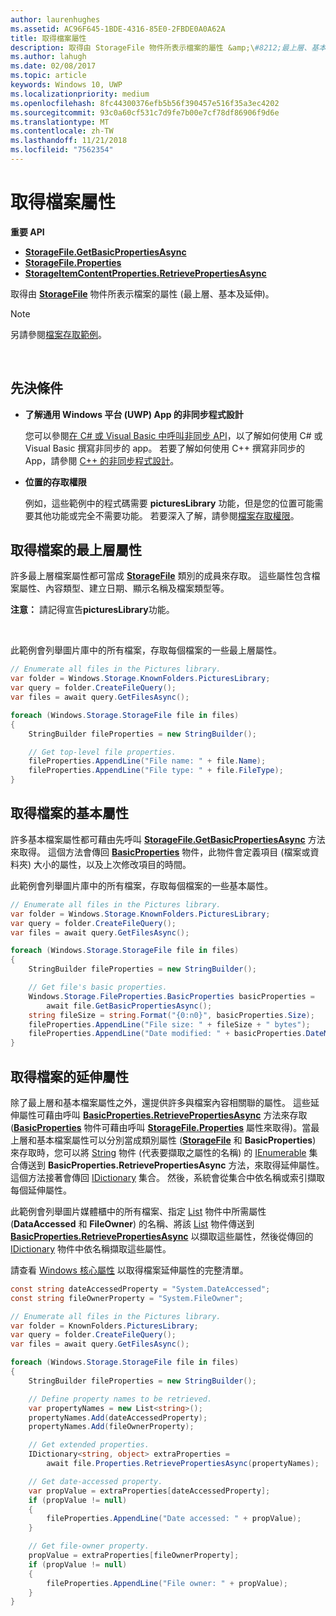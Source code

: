 ```yaml
---
author: laurenhughes
ms.assetid: AC96F645-1BDE-4316-85E0-2FBDE0A0A62A
title: 取得檔案屬性
description: 取得由 StorageFile 物件所表示檔案的屬性 &amp;\#8212;最上層、基本及延伸&amp;\#8212;。
ms.author: lahugh
ms.date: 02/08/2017
ms.topic: article
keywords: Windows 10, UWP
ms.localizationpriority: medium
ms.openlocfilehash: 8fc44300376efb5b56f390457e516f35a3ec4202
ms.sourcegitcommit: 93c0a60cf531c7d9fe7b00e7cf78df86906f9d6e
ms.translationtype: MT
ms.contentlocale: zh-TW
ms.lasthandoff: 11/21/2018
ms.locfileid: "7562354"
---
```

# <a name="get-file-properties"></a>取得檔案屬性



**重要 API**

-   [**StorageFile.GetBasicPropertiesAsync**](https://msdn.microsoft.com/library/windows/apps/hh701737)
-   [**StorageFile.Properties**](https://msdn.microsoft.com/library/windows/apps/br227225)
-   [**StorageItemContentProperties.RetrievePropertiesAsync**](https://msdn.microsoft.com/library/windows/apps/hh770652)

取得由 [**StorageFile**](https://msdn.microsoft.com/library/windows/apps/br227171) 物件所表示檔案的屬性 (最上層、基本及延伸)。

> [!NOTE]
> 另請參閱[檔案存取範例](http://go.microsoft.com/fwlink/p/?linkid=619995)。

 


## <a name="prerequisites"></a>先決條件

-   **了解通用 Windows 平台 (UWP) App 的非同步程式設計**

    您可以參閱[在 C# 或 Visual Basic 中呼叫非同步 API](https://msdn.microsoft.com/library/windows/apps/mt187337)，以了解如何使用 C# 或 Visual Basic 撰寫非同步的 app。 若要了解如何使用 C++ 撰寫非同步的 App，請參閱 [C++ 的非同步程式設計](https://msdn.microsoft.com/library/windows/apps/mt187334)。

-   **位置的存取權限**

    例如，這些範例中的程式碼需要 **picturesLibrary** 功能，但是您的位置可能需要其他功能或完全不需要功能。 若要深入了解，請參閱[檔案存取權限](file-access-permissions.md)。

## <a name="getting-a-files-top-level-properties"></a>取得檔案的最上層屬性

許多最上層檔案屬性都可當成 [**StorageFile**](https://msdn.microsoft.com/library/windows/apps/br227171) 類別的成員來存取。 這些屬性包含檔案屬性、內容類型、建立日期、顯示名稱及檔案類型等。

**注意：** 請記得宣告**picturesLibrary**功能。

 

此範例會列舉圖片庫中的所有檔案，存取每個檔案的一些最上層屬性。

```csharp
// Enumerate all files in the Pictures library.
var folder = Windows.Storage.KnownFolders.PicturesLibrary;
var query = folder.CreateFileQuery();
var files = await query.GetFilesAsync();

foreach (Windows.Storage.StorageFile file in files)
{
    StringBuilder fileProperties = new StringBuilder();

    // Get top-level file properties.
    fileProperties.AppendLine("File name: " + file.Name);
    fileProperties.AppendLine("File type: " + file.FileType);
}
```

## <a name="getting-a-files-basic-properties"></a>取得檔案的基本屬性

許多基本檔案屬性都可藉由先呼叫 [**StorageFile.GetBasicPropertiesAsync**](https://msdn.microsoft.com/library/windows/apps/hh701737) 方法來取得。 這個方法會傳回 [**BasicProperties**](https://msdn.microsoft.com/library/windows/apps/br212113) 物件，此物件會定義項目 (檔案或資料夾) 大小的屬性，以及上次修改項目的時間。

此範例會列舉圖片庫中的所有檔案，存取每個檔案的一些基本屬性。

```csharp
// Enumerate all files in the Pictures library.
var folder = Windows.Storage.KnownFolders.PicturesLibrary;
var query = folder.CreateFileQuery();
var files = await query.GetFilesAsync();

foreach (Windows.Storage.StorageFile file in files)
{
    StringBuilder fileProperties = new StringBuilder();

    // Get file's basic properties.
    Windows.Storage.FileProperties.BasicProperties basicProperties =
        await file.GetBasicPropertiesAsync();
    string fileSize = string.Format("{0:n0}", basicProperties.Size);
    fileProperties.AppendLine("File size: " + fileSize + " bytes");
    fileProperties.AppendLine("Date modified: " + basicProperties.DateModified);
}
 ```

## <a name="getting-a-files-extended-properties"></a>取得檔案的延伸屬性

除了最上層和基本檔案屬性之外，還提供許多與檔案內容相關聯的屬性。 這些延伸屬性可藉由呼叫 [**BasicProperties.RetrievePropertiesAsync**](https://msdn.microsoft.com/library/windows/apps/br212124) 方法來存取 ([**BasicProperties**](https://msdn.microsoft.com/library/windows/apps/br212113) 物件可藉由呼叫 [**StorageFile.Properties**](https://msdn.microsoft.com/library/windows/apps/br227225) 屬性來取得)。當最上層和基本檔案屬性可以分別當成類別屬性 ([**StorageFile**](https://msdn.microsoft.com/library/windows/apps/br227171) 和 **BasicProperties**) 來存取時，您可以將 [String](http://go.microsoft.com/fwlink/p/?LinkID=325032) 物件 (代表要擷取之屬性的名稱) 的 [IEnumerable](http://go.microsoft.com/fwlink/p/?LinkID=313091) 集合傳送到 **BasicProperties.RetrievePropertiesAsync** 方法，來取得延伸屬性。 這個方法接著會傳回 [IDictionary](http://go.microsoft.com/fwlink/p/?LinkId=325238) 集合。 然後，系統會從集合中依名稱或索引擷取每個延伸屬性。

此範例會列舉圖片媒體櫃中的所有檔案、指定 [List](http://go.microsoft.com/fwlink/p/?LinkID=325246) 物件中所需屬性 (**DataAccessed** 和 **FileOwner**) 的名稱、將該 [List](http://go.microsoft.com/fwlink/p/?LinkID=325246) 物件傳送到 [**BasicProperties.RetrievePropertiesAsync**](https://msdn.microsoft.com/library/windows/apps/br212124) 以擷取這些屬性，然後從傳回的 [IDictionary](http://go.microsoft.com/fwlink/p/?LinkId=325238) 物件中依名稱擷取這些屬性。

請查看 [Windows 核心屬性](https://msdn.microsoft.com/library/windows/desktop/mt805470) 以取得檔案延伸屬性的完整清單。

```csharp
const string dateAccessedProperty = "System.DateAccessed";
const string fileOwnerProperty = "System.FileOwner";

// Enumerate all files in the Pictures library.
var folder = KnownFolders.PicturesLibrary;
var query = folder.CreateFileQuery();
var files = await query.GetFilesAsync();

foreach (Windows.Storage.StorageFile file in files)
{
    StringBuilder fileProperties = new StringBuilder();

    // Define property names to be retrieved.
    var propertyNames = new List<string>();
    propertyNames.Add(dateAccessedProperty);
    propertyNames.Add(fileOwnerProperty);

    // Get extended properties.
    IDictionary<string, object> extraProperties =
        await file.Properties.RetrievePropertiesAsync(propertyNames);

    // Get date-accessed property.
    var propValue = extraProperties[dateAccessedProperty];
    if (propValue != null)
    {
        fileProperties.AppendLine("Date accessed: " + propValue);
    }

    // Get file-owner property.
    propValue = extraProperties[fileOwnerProperty];
    if (propValue != null)
    {
        fileProperties.AppendLine("File owner: " + propValue);
    }
}
```

 

 
